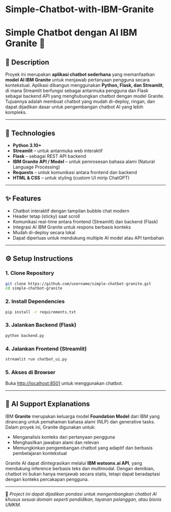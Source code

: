 # Simple-Chatbot-with-IBM-Granite

# Simple Chatbot dengan AI IBM Granite 🤖

## 📝 Description

Proyek ini merupakan **aplikasi chatbot sederhana** yang memanfaatkan **model AI IBM Granite** untuk menjawab pertanyaan pengguna secara kontekstual.
Aplikasi dibangun menggunakan **Python, Flask, dan Streamlit**, di mana Streamlit berfungsi sebagai antarmuka pengguna dan Flask sebagai backend API yang menghubungkan chatbot dengan model Granite.
Tujuannya adalah membuat chatbot yang mudah di-deploy, ringan, dan dapat dijadikan dasar untuk pengembangan chatbot AI yang lebih kompleks.

---

## 🧰 Technologies

* **Python 3.10+**
* **Streamlit** – untuk antarmuka web interaktif
* **Flask** – sebagai REST API backend
* **IBM Granite API / Model** – untuk pemrosesan bahasa alami (Natural Language Processing)
* **Requests** – untuk komunikasi antara frontend dan backend
* **HTML & CSS** – untuk styling (custom UI mirip ChatGPT)

---

## ✨ Features

* Chatbot interaktif dengan tampilan bubble chat modern
* Header tetap (sticky) saat scroll
* Komunikasi real-time antara frontend (Streamlit) dan backend (Flask)
* Integrasi AI IBM Granite untuk respons berbasis konteks
* Mudah di-deploy secara lokal
* Dapat diperluas untuk mendukung multiple AI model atau API tambahan

---

## ⚙️ Setup Instructions

### 1. Clone Repository

```bash
git clone https://github.com/username/simple-chatbot-granite.git
cd simple-chatbot-granite
```

### 2. Install Dependencies

```bash
pip install -r requirements.txt
```

### 3. Jalankan Backend (Flask)

```bash
python backend.py
```

### 4. Jalankan Frontend (Streamlit)

```bash
streamlit run chatbot_ui.py
```

### 5. Akses di Browser

Buka [http://localhost:8501](http://localhost:8501) untuk menggunakan chatbot.

---

## 🧠 AI Support Explanations

IBM **Granite** merupakan keluarga model **Foundation Model** dari IBM yang dirancang untuk pemahaman bahasa alami (NLP) dan generative tasks.
Dalam proyek ini, Granite digunakan untuk:

* Menganalisis konteks dari pertanyaan pengguna
* Menghasilkan jawaban alami dan relevan
* Memungkinkan pengembangan chatbot yang adaptif dan berbasis pembelajaran kontekstual

Granite AI dapat diintegrasikan melalui **IBM watsonx.ai API**, yang mendukung inference berbasis teks dan multimodal.
Dengan demikian, chatbot ini bukan hanya menjawab secara statis, tetapi dapat beradaptasi dengan konteks percakapan pengguna.

---

📌 *Project ini dapat dijadikan pondasi untuk mengembangkan chatbot AI khusus sesuai domain seperti pendidikan, layanan pelanggan, atau bisnis UMKM.*

